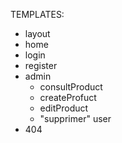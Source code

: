 TEMPLATES:
- layout 
- home 
- login 
- register 
- admin
    - consultProduct
    - createProfuct 
    - editProduct
    - "supprimer" user
- 404